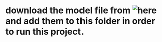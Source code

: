 # download the model file from ![here](https://drive.google.com/file/d/14YmdCfcMOgfJEBNJEl6Xj1SB-RccgJBO/view?usp=sharing) and add them to this folder in order to run this project.